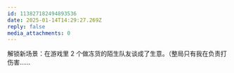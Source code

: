 ```yaml
---
id: 113827182494893536
date: 2025-01-14T14:29:27.269Z
reply: false
media_attachments: 0
---
```


解锁新场景：在游戏里 2 个做冻货的陌生队友谈成了生意。（整局只有我在负责打伤害……

